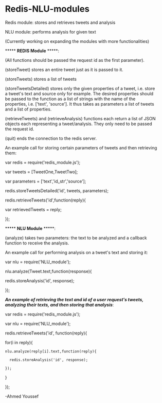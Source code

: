 # Redis-NLU-modules
Redis module: stores and retrieves tweets and analysis

NLU module: performs analysis for given text

(Currently working on expanding the modules with more functionalities)


***** **REDIS Module** *****:

(All functions should be passed the request id as the first parameter).

(storeTweet) stores an entire tweet just as it is passed to it.

(storeTweets) stores a list of tweets

(storeTweetsDetailed) stores only the given properties of a tweet, i.e. store a tweet's text and source only for example. The desired properties should be passed to the function as a list of strings with the name of the properties, i.e. ['text', 'source']. It thus takes as parameters a list of tweets and a list of properties.

(retrieveTweets) and (retrieveAnalysis) functions each return a list of JSON objects each representing a tweet/analysis. They only need to be passed the request id.

(quit) ends the connection to the redis server.


An example call for storing certain parameters of tweets and then retrieving them:

var redis = require('redis_module.js');

var tweets = [TweetOne,TweetTwo];

var parameters = ['text','id_str','source'];

redis.storeTweetsDetailed('id', tweets, parameters);

redis.retrieveTweets('id',function(reply){
  
  var retrievedTweets = reply;

});

***** **NLU Module** *****:

(analyze) takes two parameters: the text to be analyzed and a callback function to receive the analysis.

An example call for performing analysis on a tweet's text and storing it:

var nlu = require('NLU_module');

nlu.analyze(Tweet.text,function(response){

   redis.storeAnalysis('id', response);
   
  });
  
  
  ***An example of retrieving the text and id of a user request's tweets, analyzing their texts, and then storing that analysis***:
  
var redis = require('redis_module.js');

var nlu = require('NLU_module');

redis.retrieveTweets('id', function(reply){

  for(i in reply){

    nlu.analyze(reply[i].text,function(reply){

      redis.storeAnalysis('id', response);

    });

  }

});

-Ahmed Youssef
